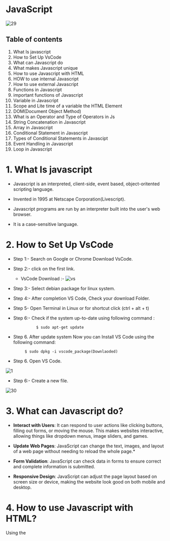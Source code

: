 # JavaScript

![29](https://wpengine.com/wp-content/uploads/2021/07/jsheader-1024x535.png)

                                                                 
                                                                 


## Table of contents

1. What Is javascript
2.  How to Set Up VsCode
3.  What can Javascript do
4.  What makes Javascript unique
5.  How to use Javascript with HTML
6.  HOW to use internal Javascript
7.  How to use external Javascript
8.  Functions in Javascript
9.  important functions of Javascript
10.  Variable in Javascript
11.  Scope and Lite time of a variable the HTML Element
12. DOM(Document Object Method)
13.  What is an Operator and Type of Operators in Js
14. String Concatenation in Javascript
15. Array in Javascript
16. Conditional Statement in Javascript
17. Types of Conditional Statements in Javascipt
 18. Event Handling in Javascript 
 19. Loop in Javascript
    

# 1.  What Is javascript

- Javascript is an interpreted, client-side, event based, object-oritented scripting language.
- Invented in 1995 at Netscape Corporation(Livescript).

- Javascript programs are run by an interpreter built into the user's web browser.

- It is a case-sensitive language.


# 2.  How to Set Up VsCode

- Step 1:- Search on Google or Chrome Download VsCode.
- Step 2:- click on the first link.
  
  - VsCode Download :-
  ![vs](https://code.visualstudio.com/assets/updates/1_68/vscode-dev-download.png)


- Step 3:- Select debian package for linux system.
- Step 4:- After completion VS Code, Check your download Folder.
- Step 5- Open Terminal in Linux or  for shortcut click (ctrl + alt + t)
- Step 6:- Check if the system up-to-date using following command :

    
                $ sudo apt-get update
- Step 6. After update system Now you can Install VS Code using the following command:

  
           $ sudo dpkg -i vscode_package(Downlaoded)

- Step 6. Open VS Code.          


![1](https://code.visualstudio.com/assets/updates/1_68/translations-core.png)

- Step 6:- Create a new file.

 
![30](https://media.dev.to/cdn-cgi/image/width=1000,height=420,fit=cover,gravity=auto,format=auto/https%3A%2F%2Fdev-to-uploads.s3.amazonaws.com%2Fuploads%2Farticles%2Fjxnhb4rnchxhywu05f7a.gif)
<br>

# 3.  What can Javascript do?
- **Interact with Users**: It can respond to user actions like clicking buttons, filling out forms, or moving the mouse. This makes websites interactive, allowing things like dropdown menus, image sliders, and games.
  
- **Update Web Pages**: JavaScript can change the text, images, and layout of a web page without needing to reload the whole page.*
  
- **Form Validation**: JavaScript can check data in forms to ensure correct and complete information is submitted.
  
- **Responsive Design**: JavaScript can adjust the page layout based on screen size or device, making the website look good on both mobile and desktop.

# 4. How to use Javascript with HTML?

   Using the <script> tag integrates JavaScripts into an HTML page .this tag allows to directly write JavaScripts code within your HTML file.
      
# 5. HOW to use internal Javascript?

**Internal JavaScript**: Code is written directly within an HTML file, inside the <script> tags.

  ```js
  <script type = "text/javascript">
  //js code goes here
  <script>
  ```

# 6. How to use external Javascript?
 **External JavaScript**: Code is written in a separate .js file and linked to an HTML file using the <script> tag with the src attribute. 

  ```js
  <script scr = "myscript.js"></script>
  ```

# 7. Functions in Javascript
  
>**Function**
> Functions are group of code or program which is used more often.
>It leads programming to code resusability and clear code.

>**Types**
>1. Pre defined Function.
>2. User defined Function.

**1.Pre defined Function**.
>:- Such functions one defined at the time of making of any language.


**2.User defined Function**.
>:- Such function are defined by users according to their needs.




# 8. important functions of Javascript.
   
>1. alert() function
>2. confirm() function
>3. console.log() function
>4. document.write() function
>5. prompt() function
> 

**alert() functioin**
* It is used to alert the user that something has happened.
  
  ```js
     <script type = "text/javascript">
       alert("Welcome to Ws cube");
     </script>
  ```

**console.log()**
* Writes information to the browser console, good for debugging purposos.

  ```js
  <script type> = "text/javascript">
  
  console.log("Wscube javascript tutorials");
  ```
**document.write() function**
  
* document.write(): write directly to the HTML document.
  
  ```js
  <script type ="text/javascript">
    
  document.write("Wscube Tech");
    
  </script>
  ```

**Prompt() function**

Prompt(msg,default): create an dialogue for user input.

  ```js
  <script type ="text/javascript">
    prompt("hello","Wscube");
  </script>
  ```



    
 # 9. Variable in Javascript

**What is a Variable**
Variables are Containers which hold reusable data.
It is the basic unit of storage in program.
The value stored in a variable can be changed during program execution.


# 10. DOM(Document Object Method)

> When a web page is loaded, the browser creates a Document Object Model (DOM)of the page.


## Selecting with id
- document.getElementById(“myld")
  
## Selecting with class
- document.getElementsByClass Name("myclass)
  
## Selecting with tag
- document.getElementsByTagName(“p”)

# 11.  What is an Operator and Type of Operators in Js

**Operator**
> :- An operator is a symbol that tell the compiler which arithmetic or logical operation to be performed between the respective operands.



**Types**
>1. Arithmetic Operators.
>2. Logical Operators.
>3. Assignment Operators.
>4. Comparison / Relational Operators.

**1. Artithmetic Operators**.
>Javascript arithmetic operators are used to perform mathematical calculations between variables and/or values.
>These include addition (+), subtraction (-), multiplication (*), division (/), modulus (%), increment (++), and decrement (--).



**2. Logical Operators.**
>An operator that performs a logic operation on nodes, groups, or numbers.
> AHDL logical operators are NOT ( ! ), AND ( & ), NAND ( !& ), OR ( # ), NOR ( !# ), XOR ( $ ), and XNOR ( !$ ).


**3. Assignment Operators.**.
>An assignment operator assigns a value to its left operand based on the value of its right operand.
> The simple assignment operator is equal ( = ), which assigns the value of its right operand to its left operand.



**4. Comparison / Relational Operators.**
>Relational operators compare two operands and return true or false depending on the validity of the comparison.
>The most common relational operators are: > (greater than) < (less than)




# 12. String Concatenation in Javascript

- String concatenation in JavaScript is the process of combining two or more strings into one. This can be done using the + operator or template literals.
   ## Example
  
```bash
let firstName = 'Muskan';
let lastName = 'Thakur';
let fullName = firstName + ' ' + lastName;
console.log(fullName);
```

## Output

Muskan Thakur


## 13. Array in javascripts

- In JavaScript, an array is a variable that can hold multiple values, each accessed by an index number starting from 0.

# Example:

```bash
let fruits = ["Apple", "Banana", "Cherry"];

console.log(fruits[0]); 
console.log(fruits[1]);
console.log(fruits[2]); 

```
## Output
 Apple
 Banana
 Cherry


# 14. Conditional Statement in Javascript

**What are Conditional Statement**
> Coditional Statements(Control Statements) used to change the flow of the Program's execution.



# 15. Types of Conditional Statements in Javascipt
 
**If**
>:- If proved true, performs a function or displays information.

**If-else**
>:- It proved true, performs a task.
>If false performs any other task.

**If-elseif**
>:- If proved true, performs a task.
>If false checks another if condition.




# 16.Event Handling in Javascript   
- Event handling in JavaScript involves attaching event listeners to DOM elements to respond to various events. Here’s the syntax and an example for event handling:
- Syntax
``` bash
element.addEventListener(event, function);
```
- element: The DOM element to which the event listener is attached.
- event: A string representing the event type ( 'click', 'mouseover').
- function: The function to be called when the event occurs.
 ## Example
## HTML
```bash
<body>
  <button id="myButton">Click Me!</button>

  <script src="script.js"></script>
</body>
```
## JavaScript (script.js)
```bash
const button = document.getElementById('myButton');


function handleClick() {
  alert('Button was clicked!');
}

button.addEventListener('click', handleClick);

```
# 17. LOOP IN JS
 
  **Loop**
> Loops are handy, if you want to run the same code over and over again, each time with a different value.
>
> **Types of Loop**
  1. for Loop
  2. Infinite Loop
  3. while Loop
  4. do-while loop
  
## for Loop
 ```bash
    let i =1;
   for (int i = 1; i <= 5; i++) 
     {
       console.log("Hello world");
     }
   ```
   # Output 
   Hello world
   Hello world
   Hello world
   Hello world
   Hello world
   

 ## Infinite Loop:- 
 ```bash
  while (true) {
    console.log("This will print forever");
}
```
  ## Output
  This loop will run indefinitely, continuously printing the message to the console.
  
  ## while Loop:-
                while (condition) {
                // do some work
                     }
                     
## Program              
```bash
let count = 1;

while (count <= 5)
{
  console.log(count);
  count++;
}
```
## output
1 2 3 4 5

## do-while Loop

         do{
          //do some work
         }while(condition);
         
## Program              
```bash

let count = 1;


do {
  console.log(count);
  count++;
} while (count <= 5);

```
## output
1 2 3 4 5 
 ## Conclusion
In this project, we successfully built a simple yet functional calculator using HTML, CSS, and JavaScript. 
This exercise not only demonstrated the power of combining these three technologies but also emphasized key programming concepts such as:

# Reference link
https://www.w3schools.com/js/
            .  







